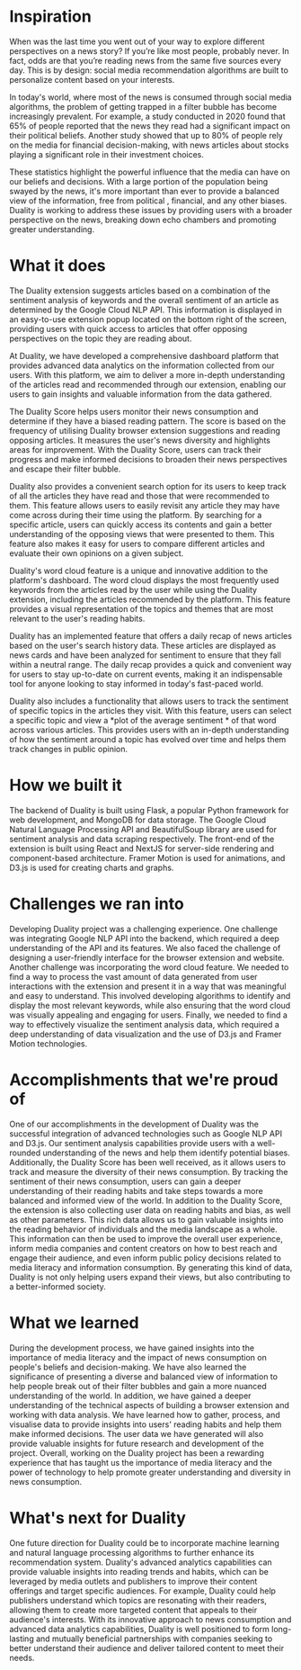 # Inspiration
When was the last time you went out of your way to explore different perspectives on a news story? If you’re like most people, probably never. In fact, odds are that you’re reading news from the same five sources every day. This is by design: social media recommendation algorithms are built to personalize content based on your interests.

In today's world, where most of the news is consumed through social media algorithms, the problem of getting trapped in a filter bubble has become increasingly prevalent. For example, a study conducted in 2020 found that 65% of people reported that the news they read had a significant impact on their political beliefs. Another study showed that up to 80% of people rely on the media for financial decision-making, with news articles about stocks playing a significant role in their investment choices.

These statistics highlight the powerful influence that the media can have on our beliefs and decisions. With a large portion of the population being swayed by the news, it's more important than ever to provide a balanced view of the information, free from political , financial, and any other biases. Duality is working to address these issues by providing users with a broader perspective on the news, breaking down echo chambers and promoting greater understanding.

# What it does
The Duality extension suggests articles based on a combination of the sentiment analysis of keywords and the overall sentiment of an article as determined by the Google Cloud NLP API. This information is displayed in an easy-to-use extension popup located on the bottom right of the screen, providing users with quick access to articles that offer opposing perspectives on the topic they are reading about.

At Duality, we have developed a comprehensive dashboard platform that provides advanced data analytics on the information collected from our users. With this platform, we aim to deliver a more in-depth understanding of the articles read and recommended through our extension, enabling our users to gain insights and valuable information from the data gathered.

The Duality Score helps users monitor their news consumption and determine if they have a biased reading pattern. The score is based on the frequency of utilising Duality browser extension suggestions and reading opposing articles. It measures the user's news diversity and highlights areas for improvement. With the Duality Score, users can track their progress and make informed decisions to broaden their news perspectives and escape their filter bubble.

Duality also provides a convenient search option for its users to keep track of all the articles they have read and those that were recommended to them. This feature allows users to easily revisit any article they may have come across during their time using the platform. By searching for a specific article, users can quickly access its contents and gain a better understanding of the opposing views that were presented to them. This feature also makes it easy for users to compare different articles and evaluate their own opinions on a given subject.

Duality's word cloud feature is a unique and innovative addition to the platform's dashboard. The word cloud displays the most frequently used keywords from the articles read by the user while using the Duality extension, including the articles recommended by the platform. This feature provides a visual representation of the topics and themes that are most relevant to the user's reading habits.

Duality has an implemented feature that offers a daily recap of news articles based on the user's search history data. These articles are displayed as news cards and have been analyzed for sentiment to ensure that they fall within a neutral range. The daily recap provides a quick and convenient way for users to stay up-to-date on current events, making it an indispensable tool for anyone looking to stay informed in today's fast-paced world.

Duality also includes a functionality that allows users to track the sentiment of specific topics in the articles they visit. With this feature, users can select a specific topic and view a *plot of the average sentiment * of that word across various articles. This provides users with an in-depth understanding of how the sentiment around a topic has evolved over time and helps them track changes in public opinion.

# How we built it
The backend of Duality is built using Flask, a popular Python framework for web development, and MongoDB for data storage. The Google Cloud Natural Language Processing API and BeautifulSoup library are used for sentiment analysis and data scraping respectively. The front-end of the extension is built using React and NextJS for server-side rendering and component-based architecture. Framer Motion is used for animations, and D3.js is used for creating charts and graphs.

# Challenges we ran into
Developing Duality project was a challenging experience. One challenge was integrating Google NLP API into the backend, which required a deep understanding of the API and its features. We also faced the challenge of designing a user-friendly interface for the browser extension and website. Another challenge was incorporating the word cloud feature. We needed to find a way to process the vast amount of data generated from user interactions with the extension and present it in a way that was meaningful and easy to understand. This involved developing algorithms to identify and display the most relevant keywords, while also ensuring that the word cloud was visually appealing and engaging for users. Finally, we needed to find a way to effectively visualize the sentiment analysis data, which required a deep understanding of data visualization and the use of D3.js and Framer Motion technologies.

# Accomplishments that we're proud of
One of our accomplishments in the development of Duality was the successful integration of advanced technologies such as Google NLP API and D3.js. Our sentiment analysis capabilities provide users with a well-rounded understanding of the news and help them identify potential biases. Additionally, the Duality Score has been well received, as it allows users to track and measure the diversity of their news consumption. By tracking the sentiment of their news consumption, users can gain a deeper understanding of their reading habits and take steps towards a more balanced and informed view of the world. In addition to the Duality Score, the extension is also collecting user data on reading habits and bias, as well as other parameters. This rich data allows us to gain valuable insights into the reading behavior of individuals and the media landscape as a whole. This information can then be used to improve the overall user experience, inform media companies and content creators on how to best reach and engage their audience, and even inform public policy decisions related to media literacy and information consumption. By generating this kind of data, Duality is not only helping users expand their views, but also contributing to a better-informed society.

# What we learned
During the development process, we have gained insights into the importance of media literacy and the impact of news consumption on people's beliefs and decision-making. We have also learned the significance of presenting a diverse and balanced view of information to help people break out of their filter bubbles and gain a more nuanced understanding of the world. In addition, we have gained a deeper understanding of the technical aspects of building a browser extension and working with data analysis. We have learned how to gather, process, and visualise data to provide insights into users' reading habits and help them make informed decisions. The user data we have generated will also provide valuable insights for future research and development of the project. Overall, working on the Duality project has been a rewarding experience that has taught us the importance of media literacy and the power of technology to help promote greater understanding and diversity in news consumption.

# What's next for Duality
One future direction for Duality could be to incorporate machine learning and natural language processing algorithms to further enhance its recommendation system. Duality's advanced analytics capabilities can provide valuable insights into reading trends and habits, which can be leveraged by media outlets and publishers to improve their content offerings and target specific audiences. For example, Duality could help publishers understand which topics are resonating with their readers, allowing them to create more targeted content that appeals to their audience's interests. With its innovative approach to news consumption and advanced data analytics capabilities, Duality is well positioned to form long-lasting and mutually beneficial partnerships with companies seeking to better understand their audience and deliver tailored content to meet their needs.
